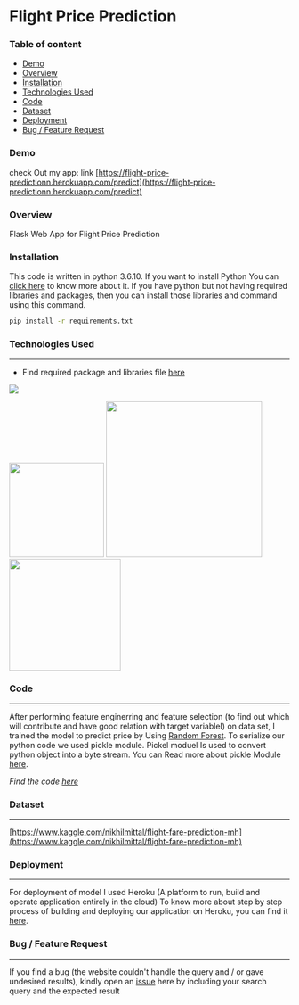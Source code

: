 # Flight Price Prediction

### Table of content
 * [Demo](#Demo)
 * [Overview](#Overview)
 * [Installation](#Installation)
 * [Technologies Used](#Technologies-Used)
 * [Code](#Code)
 * [Dataset](#Dataset)
 * [Deployment](#Deployment)
 * [Bug / Feature Request](#Bug--Feature-Request)
 

### Demo
check Out my app: link [https://flight-price-predictionn.herokuapp.com/predict](https://flight-price-predictionn.herokuapp.com/predict)
 
 ### Overview
 Flask Web App for Flight Price Prediction
 
 ### Installation
This code is written in python 3.6.10. If you want to install Python You can [click here](https://realpython.com/installing-python/) to know more about it. If you have python but not having required libraries and packages, then you can install those libraries and command using this command.
 ```bash
pip install -r requirements.txt
```


### Technologies Used
---------------------------

* Find required package and libraries file [here](www.google.com)


![](https://forthebadge.com/images/badges/made-with-python.svg)

[<img target="_blank" src="https://flask.palletsprojects.com/en/1.1.x/_images/flask-logo.png" width=170>](https://flask.palletsprojects.com/en/1.1.x/) [<img target="_blank" src="https://number1.co.za/wp-content/uploads/2017/10/gunicorn_logo-300x85.png" width=280>](https://gunicorn.org) [<img target="_blank" src="https://scikit-learn.org/stable/_static/scikit-learn-logo-small.png" width=200>](https://scikit-learn.org/stable/) 



### Code
-----------------

After performing feature enginerring and feature selection (to find out which will contribute and have good relation with target variableI) on data set, I trained the model to predict price by Using [Random Forest](https://en.wikipedia.org/wiki/Random_forest). To serialize our python code we used pickle module. Pickel moduel Is used to convert python object into a byte stream. You can Read more about pickle Module [here](https://docs.python.org/3/library/pickle.html#:~:text=%E2%80%9CPickling%E2%80%9D%20is%20the%20process%20whereby,back%20into%20an%20object%20hierarchy.).

*Find the code [here](https://github.com/professor-4/Flight-Price-Prediction/blob/main/Flight_price.ipynb)* 



### Dataset
-------------------
[https://www.kaggle.com/nikhilmittal/flight-fare-prediction-mh](https://www.kaggle.com/nikhilmittal/flight-fare-prediction-mh)




### Deployment
-----------------------
For deployment of model I used Heroku (A platform to run, build and operate application entirely in the cloud) To know more about step by step process of building and deploying our application on Heroku, you can find it [here](https://devcenter.heroku.com/articles/getting-started-with-python).


### Bug / Feature Request 
--------------------------
If you find a bug (the website couldn't handle the query and / or gave undesired results), kindly open an [issue](https://github.com/professor-4/Flight-Price-Prediction/issues) here by including your search query and the expected result




 
 

